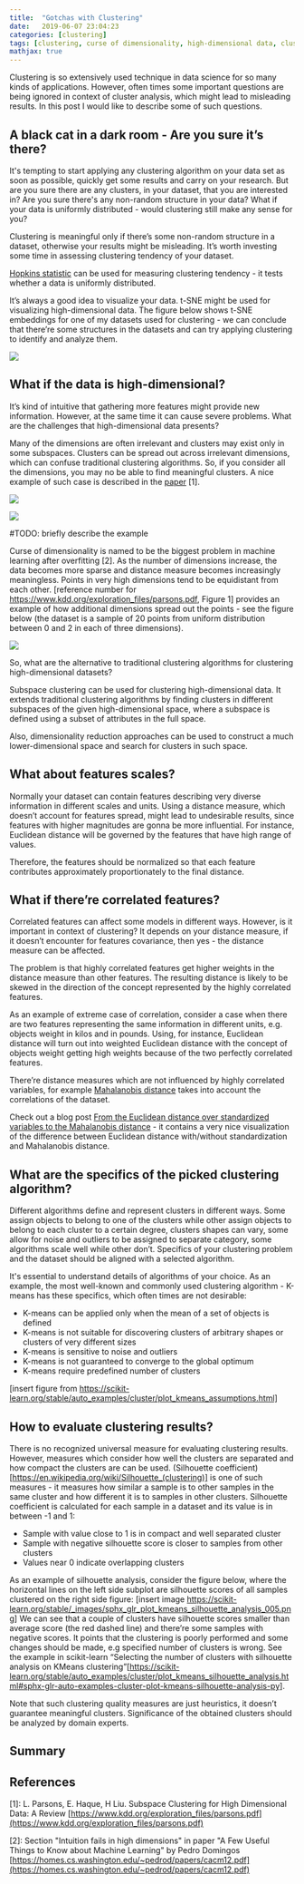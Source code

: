 ```yaml
---
title:  "Gotchas with Clustering"
date:   2019-06-07 23:04:23
categories: [clustering]
tags: [clustering, curse of dimensionality, high-dimensional data, clustering tendency, clustering evaluation, silhouette score, correlated features]
mathjax: true
---
```

Clustering is so extensively used technique in data science for so many kinds of applications. However, often times some important questions are being ignored in context of cluster analysis, which might lead to misleading results. In this post I would like to describe some of such questions.



## A black cat in a dark room - Are you sure it’s there?

It's tempting to start applying any clustering algorithm on your data set as soon as possible, quickly get some results and carry on your research. But are you sure there are any clusters, in your dataset, that you are interested in? Are you sure there's any non-random structure in your data? What if your data is uniformly distributed - would clustering still make any sense for you?

Clustering is meaningful only if there’s some non-random structure in a dataset, otherwise your results might be misleading. It’s worth investing some time in assessing clustering tendency of your dataset.

[Hopkins statistic](https://en.wikipedia.org/wiki/Hopkins_statistic) can be used for measuring clustering tendency - it tests whether a data is uniformly distributed.

It’s always a good idea to visualize your data. t-SNE might be used for visualizing high-dimensional data. The figure below shows t-SNE embeddings for one of my datasets used for clustering - we can conclude that there’re some structures in the datasets and can try applying clustering to identify and analyze them.

![](https://delta1epsilon.github.io/assets/gotchas_w_clustering/tsne_embeddings.png)





## What if the data is high-dimensional?

It’s kind of intuitive that gathering more features might provide new information. However, at the same time it can cause severe problems. What are the challenges that high-dimensional data presents?

Many of the dimensions are often irrelevant and clusters may exist only in some subspaces. Clusters can be spread out across irrelevant dimensions, which can confuse traditional clustering algorithms. So, if you consider all the dimensions, you may no be able to find meaningful clusters. A nice example of such case is described in the [paper](https://www.kdd.org/exploration_files/parsons.pdf) [1].

![](https://delta1epsilon.github.io/assets/gotchas_w_clustering/high_dimension_clustering_1.png)


![](https://delta1epsilon.github.io/assets/gotchas_w_clustering/high_dimensional_clustering_2.png)

#TODO: briefly describe the example


Curse of dimensionality is named to be the biggest problem in machine learning after overfitting [2]. As the number of dimensions increase, the data becomes more sparse and distance measure becomes increasingly meaningless. Points in very high dimensions tend to be equidistant from each other. [reference number for https://www.kdd.org/exploration_files/parsons.pdf, Figure 1] provides an example of how additional dimensions spread out the points - see the figure below (the dataset is a sample of 20 points from uniform distribution between 0 and 2 in each of three dimensions).


![](https://delta1epsilon.github.io/assets/gotchas_w_clustering/high_dimension_sparcity.png)


So, what are the alternative to traditional clustering algorithms for clustering high-dimensional datasets?

Subspace clustering can be used for clustering high-dimensional data. It extends traditional clustering algorithms by finding clusters in different subspaces of the given high-dimensional space, where a subspace is defined using a subset of attributes in the full space.

Also, dimensionality reduction approaches can be used to construct a much lower-dimensional space and search for clusters in such space.




## What about features scales?

Normally your dataset can contain features describing very diverse information in different scales and units. Using a distance measure, which doesn’t account for features spread, might lead to undesirable results, since features with higher magnitudes are gonna be more influential. For instance, Euclidean distance will be governed by the features that have high range of values.

Therefore, the features should be normalized so that each feature contributes approximately proportionately to the final distance.




## What if there’re correlated features?

Correlated features can affect some models in different ways. However, is it important in context of clustering? It depends on your distance measure, if it doesn’t encounter for features covariance, then yes - the distance measure can be affected.

The problem is that highly correlated features get higher weights in the distance measure than other features. The resulting distance is likely to be skewed in the direction of the concept represented by the highly correlated features.

As an example of extreme case of correlation, consider a case when there are two features representing the same information in different units, e.g. objects weight in kilos and in pounds. Using, for instance, Euclidean distance will turn out into weighted Euclidean distance with the concept of objects weight getting high weights because of the two perfectly correlated features.

There’re distance measures which are not influenced by highly correlated variables, for example [Mahalanobis distance](https://en.wikipedia.org/wiki/Mahalanobis_distance) takes into account the correlations of the dataset.

Check out a blog post [From the Euclidean distance over standardized variables to the Mahalanobis distance](https://milania.de/showcase/From_the_Euclidean_distance_over_standardized_variables_to_the_Mahalanobis_distance) - it contains a very nice visualization of the difference between Euclidean distance with/without standardization and Mahalanobis distance.





## What are the specifics of the picked clustering algorithm?

Different algorithms define and represent clusters in different ways. Some assign objects to belong to one of the clusters while other assign objects to belong to each cluster to a certain degree, clusters shapes can vary, some allow for noise and outliers to be assigned to separate category, some algorithms scale well while other don’t. Specifics of your clustering problem and the dataset should be aligned with a selected algorithm.

It's essential to understand details of algorithms of your choice. As an example, the most well-known and commonly used clustering algorithm - K-means has these specifics, which often times are not desirable:
* K-means can be applied only when the mean of a set of objects is defined 
* K-means is not suitable for discovering clusters of arbitrary shapes or clusters of very different sizes
* K-means is sensitive to noise and outliers
* K-means is not guaranteed to converge to the global optimum
* K-means require predefined number of clusters

[insert figure from https://scikit-learn.org/stable/auto_examples/cluster/plot_kmeans_assumptions.html]





## How to evaluate clustering results?

There is no recognized universal measure for evaluating clustering results. However, measures which consider how well the clusters are separated and how compact the clusters are can be used. (Silhouette coefficient)[https://en.wikipedia.org/wiki/Silhouette_(clustering)] is one of such measures - it measures how similar a sample is to other samples in the same cluster and how different it is to samples in other clusters. Silhouette coefficient is calculated for each sample in a dataset and its value is in between -1 and 1:
* Sample with value close to 1 is in compact and well separated cluster
* Sample with negative silhouette score is closer to samples from other clusters
* Values near 0 indicate overlapping clusters

As an example of silhouette analysis, consider the figure below, where the horizontal lines on the left side subplot are silhouette scores of all samples clustered on the right side figure:
[insert image https://scikit-learn.org/stable/_images/sphx_glr_plot_kmeans_silhouette_analysis_005.png]
We can see that a couple of clusters have silhouette scores smaller than average score (the red dashed line) and there’re some samples with negative scores. It points that the clustering is poorly performed and some changes should be made, e.g specified number of clusters is wrong. See the example in scikit-learn “Selecting the number of clusters with silhouette analysis on KMeans clustering”[https://scikit-learn.org/stable/auto_examples/cluster/plot_kmeans_silhouette_analysis.html#sphx-glr-auto-examples-cluster-plot-kmeans-silhouette-analysis-py].

Note that such clustering quality measures are just heuristics, it doesn’t guarantee meaningful clusters. Significance of the obtained clusters should be analyzed by domain experts.





## Summary







## References

[1]: L. Parsons, E. Haque, H Liu. Subspace Clustering for High Dimensional Data: A Review [https://www.kdd.org/exploration_files/parsons.pdf](https://www.kdd.org/exploration_files/parsons.pdf)

[2]: Section "Intuition fails in high dimensions" in paper "A Few Useful Things to Know about Machine Learning" by Pedro Domingos [https://homes.cs.washington.edu/~pedrod/papers/cacm12.pdf](https://homes.cs.washington.edu/~pedrod/papers/cacm12.pdf)






